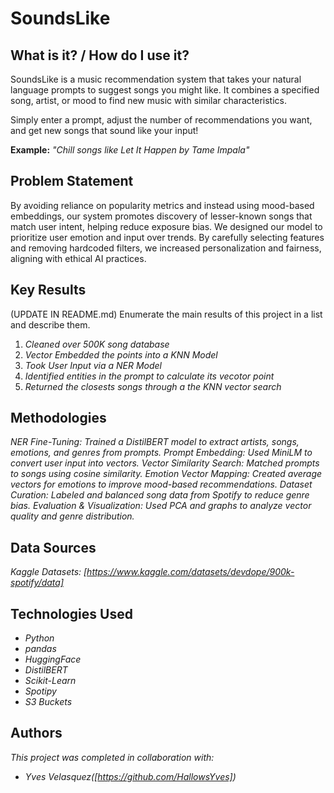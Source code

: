 # SoundsLike

## What is it? / How do I use it? 
SoundsLike is a music recommendation system that takes your natural language prompts to suggest songs you might like. It combines a specified song, artist, or mood to find new music with similar characteristics.

Simply enter a prompt, adjust the number of recommendations you want, and get new songs that sound like your input!

**Example:** *"Chill songs like Let It Happen by Tame Impala"* 


## Problem Statement <!--- do not change this line -->

By avoiding reliance on popularity metrics and instead using mood-based embeddings, our system promotes discovery of lesser-known songs that match user intent, helping reduce exposure bias. We designed our model to prioritize user emotion and input over trends. By carefully selecting features and removing hardcoded filters, we increased personalization and fairness, aligning with ethical AI practices.


## Key Results <!--- do not change this line -->

(UPDATE IN README.md)
Enumerate the main results of this project in a list and describe them.
1. *Cleaned over 500K song database*
2. *Vector Embedded the points into a KNN Model*
3. *Took User Input via a NER Model*
4. *Identified entities in the prompt to calculate its vecotor point*
5. *Returned the closests songs through a the KNN vector search*


## Methodologies <!--- do not change this line -->

*NER Fine-Tuning: Trained a DistilBERT model to extract artists, songs, emotions, and genres from prompts.*
*Prompt Embedding: Used MiniLM to convert user input into vectors.*
*Vector Similarity Search: Matched prompts to songs using cosine similarity.*
*Emotion Vector Mapping: Created average vectors for emotions to improve mood-based recommendations.*
*Dataset Curation: Labeled and balanced song data from Spotify to reduce genre bias.*
*Evaluation & Visualization: Used PCA and graphs to analyze vector quality and genre distribution.*


## Data Sources <!--- do not change this line -->

*Kaggle Datasets: [https://www.kaggle.com/datasets/devdope/900k-spotify/data]*

## Technologies Used <!--- do not change this line -->

- *Python*
- *pandas*
- *HuggingFace*
- *DistilBERT*
- *Scikit-Learn*
- *Spotipy*
- *S3 Buckets*


## Authors <!--- do not change this line -->

*This project was completed in collaboration with:*
- *Yves Velasquez([https://github.com/HallowsYves])*
